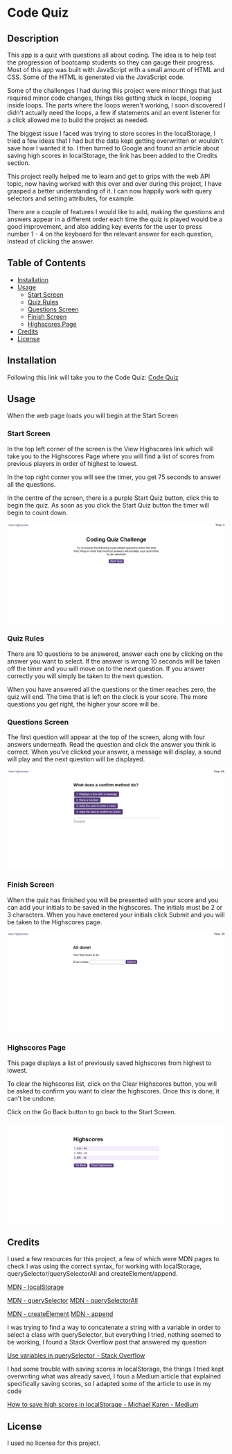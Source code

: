 # Code Quiz

## Description

This app is a quiz with questions all about coding.  The idea is to help test the progression of bootcamp students so they can gauge their progress.  Most of this app was built with JavaScript with a small amount of HTML and CSS.  Some of the HTML is generated via the JavaScript code.

Some of the challenges I had during this project were minor things that just required minor code changes, things like getting stuck in loops, looping inside loops.  The parts where the loops weren't working, I soon discovered I didn't actually need the loops, a few if statements and an event listener for a click allowed me to build the project as needed.

The biggest issue I faced was trying to store scores in the localStorage, I tried a few ideas that I had but the data kept getting overwritten or wouldn't save how I wanted it to.  I then turned to Google and found an article about saving high scores in localStorage, the link has been added to the Credits section.

This project really helped me to learn and get to grips with the web API topic, now having worked with this over and over during this project, I have grasped a better understanding of it.  I can now happily work with query selectors and setting attributes, for example.

There are a couple of features I would like to add, making the questions and answers appear in a different order each time the quiz is played would be a good improvement, and also adding key events for the user to press number 1 - 4 on the keyboard for the relevant answer for each question, instead of clicking the answer.

## Table of Contents

- [Installation](#installation)
- [Usage](#usage)
  - [Start Screen](#start-screen)
  - [Quiz Rules](#quiz-rules)
  - [Questions Screen](#questions-screen)
  - [Finish Screen](#finish-screen)
  - [Highscores Page](#highscores-page)
- [Credits](#credits)
- [License](#license)

##  Installation

Following this link will take you to the Code Quiz: [Code Quiz](https://nickmbk.github.io/code-quiz/)

## Usage

When the web page loads you will begin at the Start Screen

### Start Screen

In the top left corner of the screen is the View Highscores link which will take you to the Highscores Page where you will find a list of scores from previous players in order of highest to lowest.

In the top right corner you will see the timer, you get 75 seconds to answer all the questions.

In the centre of the screen, there is a purple Start Quiz button, click this to begin the quiz.  As soon as you click the Start Quiz button the timer will begin to count down.

![Start Screen Screenshot](./assets/screenshots/code-quiz-start-page-screenshot.png)

### Quiz Rules

There are 10 questions to be answered, answer each one by clicking on the answer you want to select.  If the answer is wrong 10 seconds will be taken off the timer and you will move on to the next question.  If you answer correctly you will simply be taken to the next question.

When you have answered all the questions or the timer reaches zero, the quiz will end.  The time that is left on the clock is your score.  The more questions you get right, the higher your score will be.

### Questions Screen

The first question will appear at the top of the screen, along with four answers underneath.  Read the question and click the answer you think is correct.  When you've clicked your answer, a message will display, a sound will play and the next question will be displayed.

![Questions Screen Screenshot](./assets/screenshots/code-quiz-questions-screen-screenshot.png)

### Finish Screen

When the quiz has finished you will be presented with your score and you can add your initials to be saved in the highscores.  The initials must be 2 or 3 characters.  When you have enetered your initials click Submit and you will be taken to the Highscores page.

![Finish Screen Screenshot](./assets/screenshots/code-quiz-finish-screen-screenshot.png)

### Highscores Page

This page displays a list of previously saved highscores from highest to lowest.

To clear the highscores list, click on the Clear Highscores button, you will be asked to confirm you want to clear the highscores.  Once this is done, it can't be undone.

Click on the Go Back button to go back to the Start Screen.

![Highscores Page Screenshot](./assets/screenshots/code-quiz-highscores-page-screenshot.png)

## Credits

I used a few resources for this project, a few of which were MDN pages to check I was using the correct syntax, for working with localStorage, querySelector/querySelectorAll and createElement/append.

[MDN - localStorage](https://developer.mozilla.org/en-US/docs/Web/API/Window/localStorage)

[MDN - querySelector](https://developer.mozilla.org/en-US/docs/Web/API/Document/querySelector)
[MDN - querySelectorAll](https://developer.mozilla.org/en-US/docs/Web/API/Document/querySelectorAll)

[MDN - createElement](https://developer.mozilla.org/en-US/docs/Web/API/Document/createElement)
[MDN - append](https://developer.mozilla.org/en-US/docs/Web/API/Element/append)

I was trying to find a way to concatenate a string with a variable in order to select a class with querySelector, but everything I tried, nothing seemed to be working, I found a Stack Overflow post that answered my question

[Use variables in querySelector - Stack Overflow](https://stackoverflow.com/questions/37081721/use-variables-in-document-queryselector)

I had some trouble with saving scores in localStorage, the things I tried kept overwriting what was already saved, I foun a Medium article that explained specifically saving scores, so I adapted some of the article to use in my code

[How to save high scores in localStorage - Michael Karen - Medium](https://michael-karen.medium.com/how-to-save-high-scores-in-local-storage-7860baca9d68)

## License

I used no license for this project.